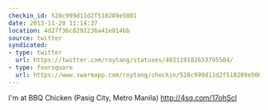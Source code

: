 ```yaml
---
checkin_id: 528c999d11d2f510289e5081
date: 2013-11-20 11:14:37
location: 4d27f36c8292236a41e814bb
source: twitter
syndicated:
- type: twitter
  url: https://twitter.com/roytang/statuses/403119182633795584/
- type: foursquare
  url: https://www.swarmapp.com/roytang/checkin/528c999d11d2f510289e5081
---
```


I'm at BBQ Chicken (Pasig City, Metro Manila) http://4sq.com/17ohScl